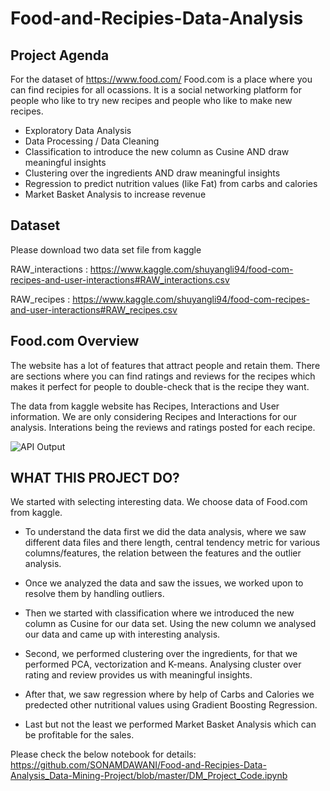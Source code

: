 # Food-and-Recipies-Data-Analysis

## Project Agenda
For the dataset of https://www.food.com/
Food.com is a place where you can find recipies for all ocassions. It is a social networking platform for people who like to try new recipes and people who like to make new recipes.

 - Exploratory Data Analysis
 - Data Processing / Data Cleaning
 - Classification to introduce the new column as Cusine AND draw meaningful insights
 - Clustering over the ingredients AND draw meaningful insights
 - Regression to predict nutrition values (like Fat) from carbs and calories
 - Market Basket Analysis to increase revenue
 
## Dataset
Please download two data set file from kaggle 

RAW_interactions : https://www.kaggle.com/shuyangli94/food-com-recipes-and-user-interactions#RAW_interactions.csv

RAW_recipes : https://www.kaggle.com/shuyangli94/food-com-recipes-and-user-interactions#RAW_recipes.csv

## Food.com Overview
The website has a lot of features that attract people and retain them. There are sections where you can find ratings and reviews for the recipes which makes it perfect for people to double-check that is the recipe they want.

The data from kaggle website has Recipes, Interactions and User information. We are only considering Recipes and Interactions for our analysis. Interations being the reviews and ratings posted for each recipe.

![API Output](https://github.com/SONAMDAWANI/Food.com-Data-Analysis_Data-Mining-Project/blob/master/Image/Fooddotcom.png)


## WHAT THIS PROJECT DO?

We started with selecting interesting data. We choose data of Food.com from kaggle. 

- To understand the data first we did the data analysis, where we saw different data files and there length, central tendency metric for various columns/features, the relation between the features and the outlier analysis. 

- Once we analyzed the data and saw the issues, we worked upon to resolve them by handling outliers.

- Then we started with classification where we introduced the new column as Cusine for our data set. Using the new column we analysed our data and came up with interesting analysis. 

- Second, we performed clustering over the ingredients, for that we performed PCA, vectorization and K-means. 
Analysing cluster over rating and review provides us with meaningful insights. 

- After that, we saw regression where by help of Carbs and Calories we predected other nutritional values using Gradient Boosting Regression. 

- Last but not the least we performed Market Basket Analysis which can be profitable for the sales.


Please check the below notebook for details:
https://github.com/SONAMDAWANI/Food-and-Recipies-Data-Analysis_Data-Mining-Project/blob/master/DM_Project_Code.ipynb
